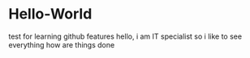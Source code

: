 # Hello-World
test for learning github features
hello, i am IT specialist so i like to see everything
how are things done
